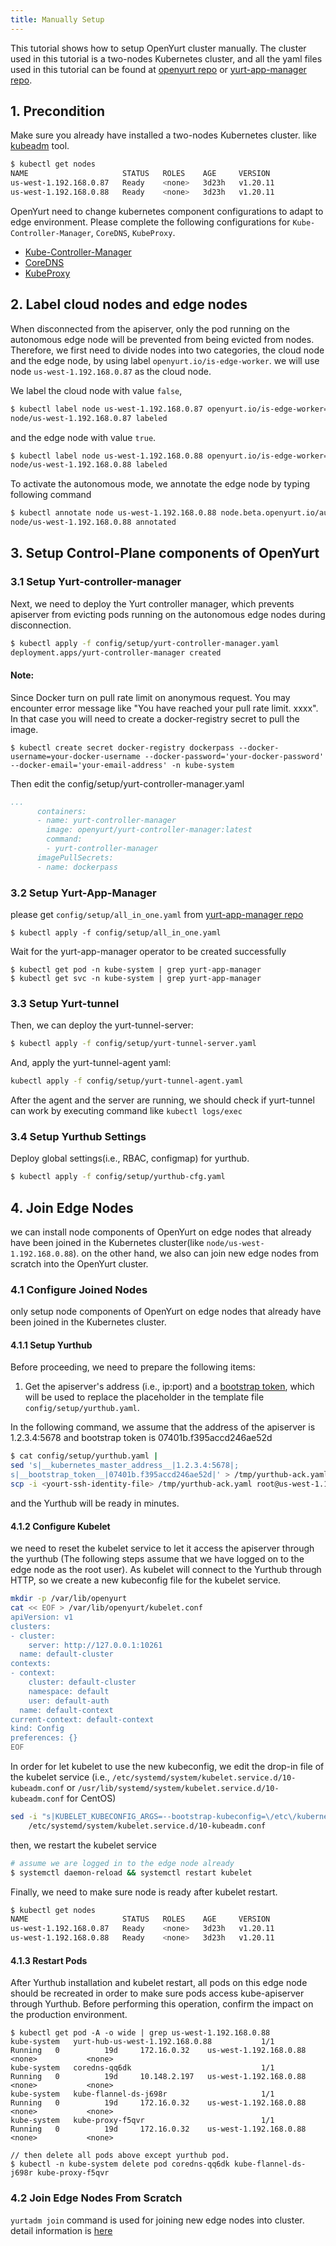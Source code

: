 ```yaml
---
title: Manually Setup
---
```


This tutorial shows how to setup OpenYurt cluster manually. The cluster used in this tutorial is a
two-nodes Kubernetes cluster, and all the yaml files used in this tutorial can be found
at [openyurt repo](https://github.com/openyurtio/openyurt/tree/master/config/setup) or [yurt-app-manager repo](https://github.com/openyurtio/yurt-app-manager/tree/master/config/setup).

## 1. Precondition

Make sure you already have installed a two-nodes Kubernetes cluster. like [kubeadm](https://kubernetes.io/docs/setup/production-environment/tools/kubeadm/create-cluster-kubeadm/) tool.
```bash
$ kubectl get nodes
NAME                     STATUS   ROLES    AGE     VERSION
us-west-1.192.168.0.87   Ready    <none>   3d23h   v1.20.11
us-west-1.192.168.0.88   Ready    <none>   3d23h   v1.20.11
```

OpenYurt need to change kubernetes component configurations to adapt to edge environment. Please complete the following configurations for `Kube-Controller-Manager`, `CoreDNS`, `KubeProxy`.
- [Kube-Controller-Manager](./openyurt-prepare.md#1-kube-controller-manager-adjustment)
- [CoreDNS](./openyurt-prepare.md#2-coredns-adjustment)
- [KubeProxy](./openyurt-prepare.md#3-kubeproxy-adjustment)

## 2. Label cloud nodes and edge nodes

When disconnected from the apiserver, only the pod running on the autonomous edge node will
be prevented from being evicted from nodes. Therefore, we first need to divide nodes into two categories, the cloud node
and the edge node, by using label `openyurt.io/is-edge-worker`. 
we will use node `us-west-1.192.168.0.87` as the cloud node.

We label the cloud node with value `false`,
```bash
$ kubectl label node us-west-1.192.168.0.87 openyurt.io/is-edge-worker=false
node/us-west-1.192.168.0.87 labeled
```

and the edge node with value `true`.
```bash
$ kubectl label node us-west-1.192.168.0.88 openyurt.io/is-edge-worker=true
node/us-west-1.192.168.0.88 labeled
```

To activate the autonomous mode, we annotate the edge node by typing following command
```bash
$ kubectl annotate node us-west-1.192.168.0.88 node.beta.openyurt.io/autonomy=true
node/us-west-1.192.168.0.88 annotated
```

## 3. Setup Control-Plane components of OpenYurt

### 3.1 Setup Yurt-controller-manager

Next, we need to deploy the Yurt controller manager, which prevents apiserver from evicting pods running on the
autonomous edge nodes during disconnection.
```bash
$ kubectl apply -f config/setup/yurt-controller-manager.yaml
deployment.apps/yurt-controller-manager created
```
#### Note:
Since Docker turn on pull rate limit on anonymous request. You may encounter error message like "You have reached your pull rate limit. xxxx". In that case you will need to create a docker-registry secret to pull the image.
```
$ kubectl create secret docker-registry dockerpass --docker-username=your-docker-username --docker-password='your-docker-password' --docker-email='your-email-address' -n kube-system
```
Then edit the config/setup/yurt-controller-manager.yaml
```yaml
...
      containers:
      - name: yurt-controller-manager
        image: openyurt/yurt-controller-manager:latest
        command:
        - yurt-controller-manager
      imagePullSecrets:
      - name: dockerpass
```

### 3.2 Setup Yurt-App-Manager

please get `config/setup/all_in_one.yaml` from [yurt-app-manager repo](https://github.com/openyurtio/yurt-app-manager/tree/master/config/setup)
```
$ kubectl apply -f config/setup/all_in_one.yaml
```

Wait for the yurt-app-manager operator to be created successfully
```
$ kubectl get pod -n kube-system | grep yurt-app-manager
$ kubectl get svc -n kube-system | grep yurt-app-manager
```

### 3.3 Setup Yurt-tunnel

Then, we can deploy the yurt-tunnel-server:
```bash
$ kubectl apply -f config/setup/yurt-tunnel-server.yaml
```

And, apply the yurt-tunnel-agent yaml:
```bash
kubectl apply -f config/setup/yurt-tunnel-agent.yaml
```

After the agent and the server are running, we should check if yurt-tunnel can work by executing command like `kubectl logs/exec`

### 3.4 Setup Yurthub Settings

Deploy global settings(i.e., RBAC, configmap) for yurthub.
```bash
$ kubectl apply -f config/setup/yurthub-cfg.yaml
```

## 4. Join Edge Nodes

we can install node components of OpenYurt on edge nodes that already have been joined in the Kubernetes cluster(like `node/us-west-1.192.168.0.88`). on the other hand,
we also can join new edge nodes from scratch into the OpenYurt cluster.

### 4.1 Configure Joined Nodes

only setup node components of OpenYurt on edge nodes that already have been joined in the Kubernetes cluster.

#### 4.1.1 Setup Yurthub

Before proceeding, we need to prepare the following items:
1. Get the apiserver's address (i.e., ip:port) and a [bootstrap token](https://kubernetes.io/docs/reference/access-authn-authz/bootstrap-tokens/), which will be used to replace the placeholder in the template file `config/setup/yurthub.yaml`.

In the following command, we assume that the address of the apiserver is 1.2.3.4:5678 and bootstrap token is 07401b.f395accd246ae52d
```bash
$ cat config/setup/yurthub.yaml |
sed 's|__kubernetes_master_address__|1.2.3.4:5678|;
s|__bootstrap_token__|07401b.f395accd246ae52d|' > /tmp/yurthub-ack.yaml &&
scp -i <yourt-ssh-identity-file> /tmp/yurthub-ack.yaml root@us-west-1.192.168.0.88:/etc/kubernetes/manifests
```
and the Yurthub will be ready in minutes.

#### 4.1.2 Configure Kubelet

we need to reset the kubelet service to let it access the apiserver through the yurthub (The following steps assume that we have logged on to the edge node as the root user).
As kubelet will connect to the Yurthub through HTTP, so we create a new kubeconfig file for the kubelet service.
```bash
mkdir -p /var/lib/openyurt
cat << EOF > /var/lib/openyurt/kubelet.conf
apiVersion: v1
clusters:
- cluster:
    server: http://127.0.0.1:10261
  name: default-cluster
contexts:
- context:
    cluster: default-cluster
    namespace: default
    user: default-auth
  name: default-context
current-context: default-context
kind: Config
preferences: {}
EOF
```

In order for let kubelet to use the new kubeconfig, we edit the drop-in file of the kubelet service (i.e., `/etc/systemd/system/kubelet.service.d/10-kubeadm.conf` or `/usr/lib/systemd/system/kubelet.service.d/10-kubeadm.conf` for CentOS)
```bash
sed -i "s|KUBELET_KUBECONFIG_ARGS=--bootstrap-kubeconfig=\/etc\/kubernetes\/bootstrap-kubelet.conf\ --kubeconfig=\/etc\/kubernetes\/kubelet.conf|KUBELET_KUBECONFIG_ARGS=--kubeconfig=\/var\/lib\/openyurt\/kubelet.conf|g" \
    /etc/systemd/system/kubelet.service.d/10-kubeadm.conf
```

then, we restart the kubelet service
```bash
# assume we are logged in to the edge node already
$ systemctl daemon-reload && systemctl restart kubelet
```

Finally, we need to make sure node is ready after kubelet restart.
```bash
$ kubectl get nodes
NAME                     STATUS   ROLES    AGE     VERSION
us-west-1.192.168.0.87   Ready    <none>   3d23h   v1.20.11
us-west-1.192.168.0.88   Ready    <none>   3d23h   v1.20.11
```

#### 4.1.3 Restart Pods

After Yurthub installation and kubelet restart, all pods on this edge node should be recreated in order to make sure pods access kube-apiserver through Yurthub.
Before performing this operation, confirm the impact on the production environment.
```
$ kubectl get pod -A -o wide | grep us-west-1.192.168.0.88
kube-system   yurt-hub-us-west-1.192.168.0.88           1/1     Running   0          19d     172.16.0.32    us-west-1.192.168.0.88   <none>           <none>
kube-system   coredns-qq6dk                             1/1     Running   0          19d     10.148.2.197   us-west-1.192.168.0.88   <none>           <none>
kube-system   kube-flannel-ds-j698r                     1/1     Running   0          19d     172.16.0.32    us-west-1.192.168.0.88   <none>           <none>
kube-system   kube-proxy-f5qvr                          1/1     Running   0          19d     172.16.0.32    us-west-1.192.168.0.88   <none>           <none>

// then delete all pods above except yurthub pod.
$ kubectl -n kube-system delete pod coredns-qq6dk kube-flannel-ds-j698r kube-proxy-f5qvr
```

### 4.2 Join Edge Nodes From Scratch

`yurtadm join` command is used for joining new edge nodes into cluster. detail information is [here](./yurtadm-init-join.md#23joining-nodes-to-cluster)